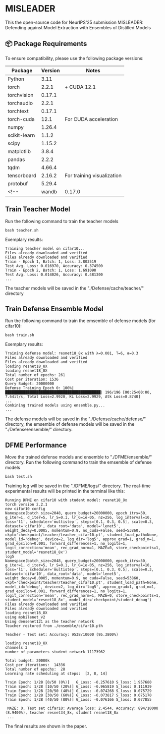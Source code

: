 # MISLEADER
This the open-source code for NeurIPS'25 submission MISLEADER: Defending against Model Extraction with Ensembles of Distilled Models

## 📦 Package Requirements

To ensure compatibility, please use the following package versions:

| Package        | Version       | Notes                 |
|----------------|---------------|------------------------|
| Python         | 3.11          |                        |
| torch          | 2.2.1         | + CUDA 12.1            |
| torchvision    | 0.17.1        |                        |
| torchaudio     | 2.2.1         |                        |
| torchtext      | 0.17.1        |                        |
| torch-cuda     | 12.1          | For CUDA acceleration  |
| numpy          | 1.26.4        |                        |
| scikit-learn   | 1.1.2         |                        |
| scipy          | 1.15.2        |                        |
| matplotlib     | 3.8.4         |                        |
| pandas         | 2.2.2         |                        |
| tqdm           | 4.66.4        |                        |
| tensorboard    | 2.16.2        | For training visualization |
| protobuf       | 5.29.4        |                        |
<!-- | wandb          | 0.17.0        | Optional for logging   -->


## Train Teacher Model

Run the following command to train the teacher models

```
bash teacher.sh
```

Exemplary results:
```
Training teacher model on cifar10...
Files already downloaded and verified
Files already downloaded and verified
Train - Epoch 1, Batch: 1, Loss: 3.803519
Test Avg. Loss: 0.016970, Accuracy: 0.374500
Train - Epoch 2, Batch: 1, Loss: 1.691090
Test Avg. Loss: 0.014026, Accuracy: 0.481300
...
```

The teacher models will be saved in the "./Defense/cache/teacher/" directory

## Train Defense Ensemble Model

Run the following command to train the emsemble of defense models (for cifar10):

```
bash train.sh
```

Exemplary results:
```
Training defense model: resnet18_8x with λ=0.001, T=6, α=0.3
Files already downloaded and verified
Files already downloaded and verified
loading resnet18_8X
loading resnet18_8X
Total number of epochs: 261
Cost per iteration: 1536
Query Budget: 20000000
Defense Training Epoch 0: 100%|███████████████████████████████████████████| 196/196 [00:25<00:00,  7.64it/s, Total Loss=2.9920, KL Loss=2.9929, Atk Loss=0.8740]
...
Combining trained models using ensemble.py...
...
```
The defense models will be saved in the "./Defense/cache/defense/" directory, the emsemble of defense models will be saved in the "./Defense/ensemble/" directory.

## DFME Performance

Move the trained defense models and ensemble to "./DFME/ensemble/" directory.
Run the following command to train the emsemble of defense models

```
bash test.sh
```

Training log will be saved in the "./DFME/logs/" directory.
The real-time experimental results will be printed in the terminal like this:

```
Running DFME on cifar10 with student model: resnet18_8x
torch version 2.2.1
new cifar10 config
Namespace(batch_size=2048, query_budget=20000000, epoch_itrs=50, g_iter=1, d_iter=5, lr_S=0.1, lr_G=1e-05, nz=256, log_interval=10, loss='l1', scheduler='multistep', steps=[0.1, 0.3, 0.5], scale=0.3, dataset='cifar10', data_root='data', model='lenet5', weight_decay=0.0005, momentum=0.9, no_cuda=False, seed=53860, ckpt='checkpoint/teacher/teacher_cifar10.pt', student_load_path=None, model_id='debug', device=2, log_dir='log5', approx_grad=1, grad_m=1, grad_epsilon=0.001, forward_differences=1, no_logits=1, logit_correction='mean', rec_grad_norm=1, MAZE=0, store_checkpoints=1, student_model='resnet18_8x')
log5
Namespace(batch_size=2048, query_budget=20000000, epoch_itrs=50, g_iter=1, d_iter=5, lr_S=0.1, lr_G=1e-05, nz=256, log_interval=10, loss='l1', scheduler='multistep', steps=[0.1, 0.3, 0.5], scale=0.3, dataset='cifar10', data_root='data', model='lenet5', weight_decay=0.0005, momentum=0.9, no_cuda=False, seed=53860, ckpt='checkpoint/teacher/teacher_cifar10.pt', student_load_path=None, model_id='debug', device=2, log_dir='log5', approx_grad=1, grad_m=1, grad_epsilon=0.001, forward_differences=1, no_logits=1, logit_correction='mean', rec_grad_norm=1, MAZE=0, store_checkpoints=1, student_model='resnet18_8x', model_dir='checkpoint/student_debug')
Files already downloaded and verified
Files already downloaded and verified
loading resnet18_8X
using mobilenet_v2
Using densenet121 as the teacher network
Teacher restored from ./ensemble/cifar10.pth

Teacher - Test set: Accuracy: 9538/10000 (95.3800%)

loading resnet18_8X
channels 3
number of parameters student network 11173962

Total budget: 20000k
Cost per iterations:  14336
Total number of epochs:  28
Learning rate scheduling at steps:  [2, 8, 14]

Train Epoch: 1/28 [0/50 (0%)]   G_Loss: -0.257610 S_loss: 1.957680
Train Epoch: 1/28 [10/50 (20%)] G_Loss: -0.965819 S_loss: 0.111939
Train Epoch: 1/28 [20/50 (40%)] G_Loss: -0.074268 S_loss: 0.075729
Train Epoch: 1/28 [30/50 (60%)] G_Loss: -0.073817 S_loss: 0.075170
Train Epoch: 1/28 [40/50 (80%)] G_Loss: -0.076166 S_loss: 0.077855

 MAZE: 0, Test set cifar10: Average loss: 2.4544, Accuracy: 894/10000 (8.9400%), teacher resnet34_8x, student resnet18_8x
 ...
 ```

The final results are shown in the paper.



